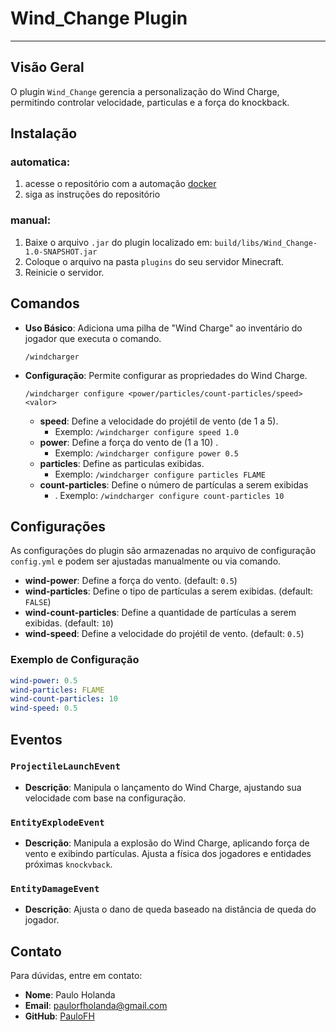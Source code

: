 # Wind_Change Plugin

---
## Visão Geral

O plugin `Wind_Change` gerencia a personalização do Wind Charge, permitindo controlar velocidade, particulas e a força do knockback. 


## Instalação

### automatica:

1. acesse o repositório com a automação [docker](https://github.com/PauloFH/Teste-de-Recrutamento-Developer-Java-Junior)
2. siga as instruções do repositório

### manual:

1. Baixe o arquivo `.jar` do plugin localizado em: `build/libs/Wind_Change-1.0-SNAPSHOT.jar`
2. Coloque o arquivo  na pasta `plugins` do seu servidor Minecraft.
3. Reinicie o servidor.


## Comandos


- **Uso Básico**: Adiciona uma pilha de "Wind Charge" ao inventário do jogador que executa o comando.

  ```
  /windcharger
  ```

- **Configuração**: Permite configurar as propriedades do Wind Charge.

  ```
  /windcharger configure <power/particles/count-particles/speed> <valor>
  ``` 
  - **speed**: Define a velocidade do projétil de vento (de 1 a 5).
    - Exemplo: `/windcharger configure speed 1.0`
  - **power**: Define a força do vento de (1 a 10) .
    - Exemplo: `/windcharger configure power 0.5`
  - **particles**: Define as particulas exibidas.
    - Exemplo: `/windcharger configure particles FLAME`
  - **count-particles**: Define o número de partículas a serem exibidas
    - . Exemplo: `/windcharger configure count-particles 10`
   

## Configurações

As configurações do plugin são armazenadas no arquivo de configuração `config.yml` e podem ser ajustadas manualmente ou via comando.

- **wind-power**: Define a força do vento. (default: `0.5`)
- **wind-particles**: Define o tipo de partículas a serem exibidas. (default: `FALSE`)
- **wind-count-particles**: Define a quantidade de partículas a serem exibidas. (default: `10`)
- **wind-speed**: Define a velocidade do projétil de vento. (default: `0.5`)

### Exemplo de Configuração

```yaml
wind-power: 0.5
wind-particles: FLAME
wind-count-particles: 10
wind-speed: 0.5
```

## Eventos

### `ProjectileLaunchEvent`

- **Descrição**: Manipula o lançamento do Wind Charge, ajustando sua velocidade com base na configuração.

### `EntityExplodeEvent`

- **Descrição**: Manipula a explosão do Wind Charge, aplicando força de vento e exibindo partículas. Ajusta a física dos jogadores e entidades próximas `knockvback`.

### `EntityDamageEvent`

- **Descrição**: Ajusta o dano de queda baseado na distância de queda do jogador.


## Contato

Para dúvidas, entre em contato:
- **Nome**: Paulo Holanda
- **Email**: [paulorfholanda@gmail.com](mailto:paulorfholanda@gmail.com)
- **GitHub**: [PauloFH](https://github.com/PauloFH)
